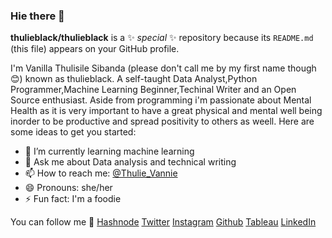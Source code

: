 ### Hie there 👋

**thulieblack/thulieblack** is a ✨ _special_ ✨ repository because its `README.md` (this file) appears on your GitHub profile.

I'm Vanilla Thulisile Sibanda (please don't call me by my first name though 😊) known as thulieblack. A self-taught Data Analyst,Python Programmer,Machine Learning Beginner,Techinal Writer and an Open Source enthusiast. Aside from programming i'm passionate about Mental Health as it is very important to have a great physical and mental well being inorder to be productive and spread positivity to others as weell. 
Here are some ideas to get you started:

- 🌱 I’m currently learning machine learning
- 💬 Ask me about Data analysis and technical writing
- 📫 How to reach me: [@Thulie_Vannie](https://twitter.com/Thulie_Vannie)
- 😄 Pronouns: she/her
- ⚡ Fun fact: I'm a foodie 

You can follow me 🌹
[Hashnode](https://hashnode.com/@thulieblack)
[Twitter](https://twitter.com/Thulie_Vannie)
[Instagram](https://instagram.com/the_proudly_thulisile)
[Github](https://github.com/thulieblack)
[Tableau](https://public.tableau.com/profile/thulieblack#!/)
[LinkedIn](https://www.linkedin.com/in/v-thulisile-sibanda)
